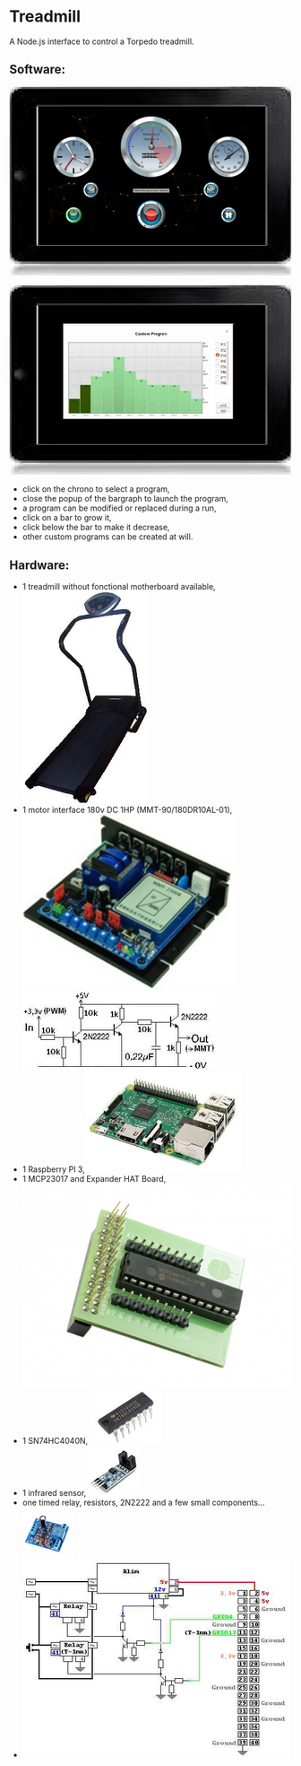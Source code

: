 Treadmill
=========

A Node.js interface to control a Torpedo treadmill.


Software:
---------

![](doc/images/index.png)

![](doc/images/programSetting.png)

* click on the chrono to select a program,
* close the popup of the bargraph to launch the program,
* a program can be modified or replaced during a run,
* click on a bar to grow it,
* click below the bar to make it decrease,
* other custom programs can be created at will.

Hardware:
---------

* 1 treadmill without fonctional motherboard available, ![](doc/images/torpedo.png)
* 1 motor interface 180v DC 1HP (MMT-90/180DR10AL-01), ![](doc/images/motorInterface.png) ![](doc/images/interfaceCmdMotor.jpg)
* 1 Raspberry PI 3,![](doc/images/raspberryPi3.jpg)
* 1 MCP23017 and Expander HAT Board, ![](doc/images/mcp23017HatBoard.jpg)
* 1 SN74HC4040N, ![](doc/images/SN74HC4040N.jpg)
* 1 infrared sensor, ![](doc/images/infraredSensor.jpg)
* one timed relay, resistors, 2N2222 and a few small components... ![](doc/images/timedRelay.jpg)
* ![](doc/images/alim.jpg)

